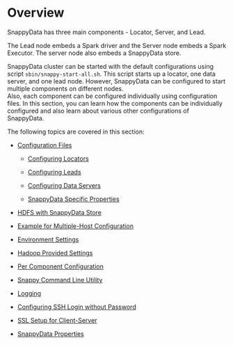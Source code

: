 # Overview
SnappyData has three main components - Locator, Server, and Lead.

The Lead node embeds a Spark driver and the Server node embeds a Spark Executor. The server node also embeds a SnappyData store.

SnappyData cluster can be started with the default configurations using script `sbin/snappy-start-all.sh`. This script starts up a locator, one data server, and one lead node. However, SnappyData can be configured to start multiple components on different nodes. </br>
Also, each component can be configured individually using configuration files. In this section, you can learn how the components can be individually configured and also learn about various other configurations of SnappyData.

The following topics are covered in this section:

* [Configuration Files](configuring_cluster/configuring_cluster.md#configuration-files)

	- [Configuring Locators](configuring_cluster/configuring_cluster.md#locator)

	- [Configuring Leads](configuring_cluster/configuring_cluster.md#lead)

	- [Configuring Data Servers](configuring_cluster/configuring_cluster.md#dataserver)

	- [SnappyData Specific Properties](configuring_cluster/configuring_cluster.md#properties) </br>

* [HDFS with SnappyData Store](configuring_cluster/configuring_cluster.md#hdfs)

* [Example for Multiple-Host Configuration](configuring_cluster/configuring_cluster.md#multi-host)

* [Environment Settings](configuring_cluster/configuring_cluster.md#env-setting)

* [Hadoop Provided Settings](configuring_cluster/configuring_cluster.md#hadoop-setting)

* [Per Component Configuration](configuring_cluster/configuring_cluster.md#per-component)

* [Snappy Command Line Utility](configuring_cluster/configuring_cluster.md#command-line)

* [Logging](configuring_cluster/configuring_cluster.md#logging)

* [Configuring SSH Login without Password](configuring_cluster/configuring_cluster.md#ssh)

* [SSL Setup for Client-Server](configuring_cluster/configuring_cluster.md#ssl)

* [SnappyData Properties](configuring_cluster/property_description.md)
